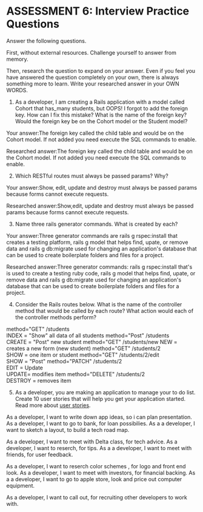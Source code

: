 # ASSESSMENT 6: Interview Practice Questions
Answer the following questions.

First, without external resources. Challenge yourself to answer from memory.

Then, research the question to expand on your answer. Even if you feel you have answered the question completely on your own, there is always something more to learn. Write your researched answer in your OWN WORDS.

1. As a developer, I am creating a Rails application with a model called Cohort that has_many students, but OOPS! I forgot to add the foreign key. 
How can I fix this mistake? What is the name of the foreign key? Would the foreign key be on the Cohort model or the Student model?

  Your answer:The foreign key called the child table and would be on the Cohort model. If not added you need execute the SQL commands to enable. 

  Researched answer:The foreign key called the child table and would be on the Cohort model. If not added you need execute the SQL commands to enable. 



2. Which RESTful routes must always be passed params? Why?

  Your answer:Show, edit, update and destroy must always be passed params because forms cannot execute requests.

  Researched answer:Show,edit, update and destroy must always be passed params because forms cannot execute requests.



3. Name three rails generator commands. What is created by each?

  Your answer:Three generator commands are rails g rspec:install that creates a testing platform, rails g model that helps find, upate, or remove data and rails g db:migrate used 
  for changing an application's database that can be used to create boilerplate folders and files for a project.  

  Researched answer:Three generator commands: rails g rspec:install that's is used to create a testing ruby code,
   rails g model that helps find, upate, or remove data and rails g db:migrate used 
  for changing an application's database that can be used to create boilerplate folders and files for a project.  

4. Consider the Rails routes below. What is the name of the controller method that would be called by each route? What action would each of the controller methods perform?

method="GET"  /students          
INDEX = "Show" all data of all students
method="Post"   /students       
CREATE = "Post"  new student
method="GET"    /students/new
NEW = creates a new form (new student)
method="GET"    /students/2  
SHOW = one item or student
method="GET"    /students/2/edit    
SHOW = "Post"
method="PATCH" /students/2  
EDIT = Update    
UPDATE= modifies item
method="DELETE" /students/2      
DESTROY = removes item 


5. As a developer, you are making an application to manage your to do list. Create 10 user stories that will help you get your application started. Read more about [user stories](https://www.atlassian.com/agile/project-management/user-stories).

As a developer, I want to write down app ideas, so i can plan presentation.  
As a developer, I want to go to bank, for loan possibilies. 
As a a developer, I want to sketch a layout, to build a tech road map.

As a developer, I want to meet with Delta class, for tech advice.
As a developer, I want to reserch, for tips. 
As a a developer, I want to meet with friends, for user feedback.

As a developer, I want to reserch color schemes , for logo and front end look.
As a developer, I want to meet with investors, for financial backing.
As a a developer, I want to go to apple store, look and price out computer equipment.

As a developer, I want to call out, for recruiting other developers to work with.







